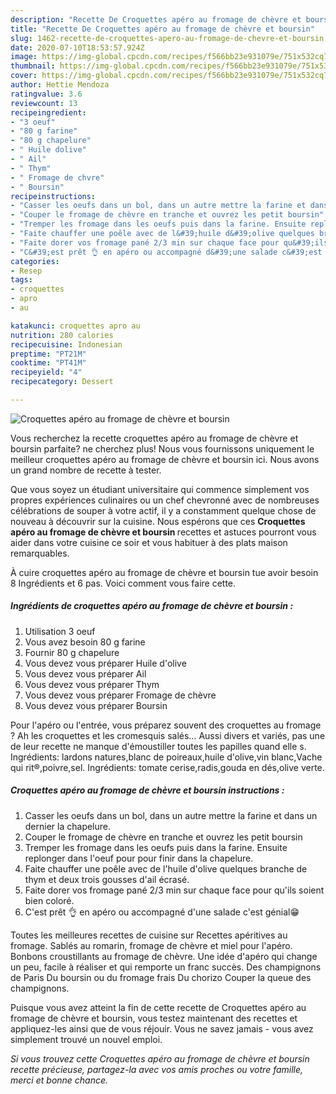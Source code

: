 ```yaml
---
description: "Recette De Croquettes apéro au fromage de chèvre et boursin"
title: "Recette De Croquettes apéro au fromage de chèvre et boursin"
slug: 1462-recette-de-croquettes-apero-au-fromage-de-chevre-et-boursin
date: 2020-07-10T18:53:57.924Z
image: https://img-global.cpcdn.com/recipes/f566bb23e931079e/751x532cq70/croquettes-apero-au-fromage-de-chevre-et-boursin-photo-principale-de-la-recette.jpg
thumbnail: https://img-global.cpcdn.com/recipes/f566bb23e931079e/751x532cq70/croquettes-apero-au-fromage-de-chevre-et-boursin-photo-principale-de-la-recette.jpg
cover: https://img-global.cpcdn.com/recipes/f566bb23e931079e/751x532cq70/croquettes-apero-au-fromage-de-chevre-et-boursin-photo-principale-de-la-recette.jpg
author: Hettie Mendoza
ratingvalue: 3.6
reviewcount: 13
recipeingredient:
- "3 oeuf"
- "80 g farine"
- "80 g chapelure"
- " Huile dolive"
- " Ail"
- " Thym"
- " Fromage de chvre"
- " Boursin"
recipeinstructions:
- "Casser les oeufs dans un bol, dans un autre mettre la farine et dans un dernier la chapelure."
- "Couper le fromage de chèvre en tranche et ouvrez les petit boursin"
- "Tremper les fromage dans les oeufs puis dans la farine. Ensuite replonger dans l&#39;oeuf pour pour finir dans la chapelure."
- "Faite chauffer une poêle avec de l&#39;huile d&#39;olive quelques branche de thym et deux trois gousses d&#39;ail écrasé."
- "Faite dorer vos fromage pané 2/3 min sur chaque face pour qu&#39;ils soient bien coloré."
- "C&#39;est prêt 👌 en apéro ou accompagné d&#39;une salade c&#39;est génial😁"
categories:
- Resep
tags:
- croquettes
- apro
- au

katakunci: croquettes apro au 
nutrition: 280 calories
recipecuisine: Indonesian
preptime: "PT21M"
cooktime: "PT41M"
recipeyield: "4"
recipecategory: Dessert

---
```



![Croquettes apéro au fromage de chèvre et boursin](https://img-global.cpcdn.com/recipes/f566bb23e931079e/751x532cq70/croquettes-apero-au-fromage-de-chevre-et-boursin-photo-principale-de-la-recette.jpg)

Vous recherchez la recette croquettes apéro au fromage de chèvre et boursin parfaite? ne cherchez plus! Nous vous fournissons uniquement le meilleur croquettes apéro au fromage de chèvre et boursin ici. Nous avons un grand nombre de recette à tester.

Que vous soyez un étudiant universitaire qui commence simplement vos propres expériences culinaires ou un chef chevronné avec de nombreuses célébrations de souper à votre actif, il y a constamment quelque chose de nouveau à découvrir sur la cuisine. Nous espérons que ces <strong> Croquettes apéro au fromage de chèvre et boursin </strong> recettes et astuces pourront vous aider dans votre cuisine ce soir et vous habituer à des plats maison remarquables.

<!--inarticleads1-->

À cuire croquettes apéro au fromage de chèvre et boursin tue avoir besoin 8 Ingrédients et 6 pas. Voici comment vous faire cette.

##### Ingrédients de croquettes apéro au fromage de chèvre et boursin :

1. Utilisation 3 oeuf
1. Vous avez besoin 80 g farine
1. Fournir 80 g chapelure
1. Vous devez vous préparer  Huile d&#39;olive
1. Vous devez vous préparer  Ail
1. Vous devez vous préparer  Thym
1. Vous devez vous préparer  Fromage de chèvre
1. Vous devez vous préparer  Boursin


Pour l&#39;apéro ou l&#39;entrée, vous préparez souvent des croquettes au fromage ? Ah les croquettes et les cromesquis salés… Aussi divers et variés, pas une de leur recette ne manque d&#39;émoustiller toutes les papilles quand elle s. Ingrédients: lardons natures,blanc de poireaux,huile d&#39;olive,vin blanc,Vache qui rit®,poivre,sel. Ingrédients: tomate cerise,radis,gouda en dés,olive verte. 

<!--inarticleads2-->

##### Croquettes apéro au fromage de chèvre et boursin instructions :

1. Casser les oeufs dans un bol, dans un autre mettre la farine et dans un dernier la chapelure.
1. Couper le fromage de chèvre en tranche et ouvrez les petit boursin
1. Tremper les fromage dans les oeufs puis dans la farine. Ensuite replonger dans l&#39;oeuf pour pour finir dans la chapelure.
1. Faite chauffer une poêle avec de l&#39;huile d&#39;olive quelques branche de thym et deux trois gousses d&#39;ail écrasé.
1. Faite dorer vos fromage pané 2/3 min sur chaque face pour qu&#39;ils soient bien coloré.
1. C&#39;est prêt 👌 en apéro ou accompagné d&#39;une salade c&#39;est génial😁


Toutes les meilleures recettes de cuisine sur Recettes apéritives au fromage. Sablés au romarin, fromage de chèvre et miel pour l&#39;apéro. Bonbons croustillants au fromage de chèvre. Une idée d&#39;apéro qui change un peu, facile à réaliser et qui remporte un franc succès. Des champignons de Paris Du boursin ou du fromage frais Du chorizo Couper la queue des champignons. 

<!--inarticleads1-->

<p>
Puisque vous avez atteint la fin de cette recette de Croquettes apéro au fromage de chèvre et boursin, vous testez maintenant des recettes et appliquez-les ainsi que de vous réjouir. Vous ne savez jamais - vous avez simplement trouvé un nouvel emploi.
</p>

<p>
<i>Si vous trouvez cette Croquettes apéro au fromage de chèvre et boursin recette précieuse, partagez-la avec vos amis proches ou votre famille, merci et bonne chance.</i>
</p>
